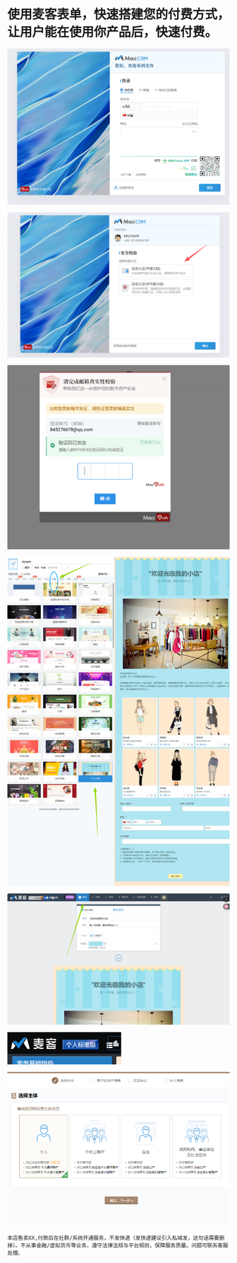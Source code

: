 # 使用麦客表单，快速搭建您的付费方式，让用户能在使用你产品后，快速付费。

![麦客CRM首页登录](1-麦客CRM首页登录.png)

![实名认证](2-实名认证.png)

![验证邮箱](3-验证邮箱.png)

![选择模板](4-选择模板.png)

![依次调整为自己的产品和价格](5-依次调整为自己的产品和价格.png)

![先升级为30天试用版再更改表单](6-先升级为30天试用版再更改表单.png)

![开启支付功能](7-开启支付功能.png)

```text
本店售卖XX,付款后在社群/系统开通服务，不发快递（发快递建议引入私域发，这句话需要删掉）。不从事金融/虚拟货币等业务，遵守法律法规与平台规则，保障服务质量。问题可联系客服处理。
```
